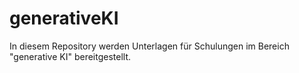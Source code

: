 # generativeKI
In diesem Repository werden Unterlagen für Schulungen im Bereich "generative KI" bereitgestellt.

